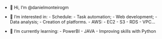 - 👋 Hi, I’m @danielmonteirogm
- 👀 I’m interested in:
      - Schedule:
        - Task automation;
        - Web development;
        - Data analysis;
        - Creation of platforms.
      - AWS:
        - EC2
        - S3
        - RDS
        - VPC...
  
- 🌱 I’m currently learning:
      - PowerBI
      - JAVA
      - Improving skills with Python
